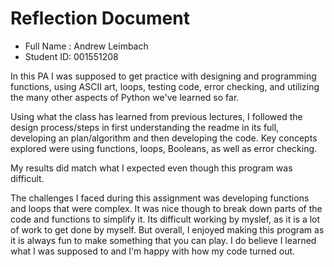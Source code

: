 # Reflection Document

* Full Name :  Andrew Leimbach
* Student ID:  001551208

In this PA I was supposed to get practice with designing and programming functions, using ASCII art, loops, testing code, error checking, and utilizing the many other aspects of Python we've learned so far.

Using what the class has learned from previous lectures, I followed the design process/steps in first understanding the readme in its full, developing an plan/algorithm and then developing the code. Key concepts explored were using functions, loops, Booleans, as well as error checking.

My results did match what I expected even though this program was difficult.

The challenges I faced during this assignment was developing functions and loops that were complex. It was nice though to break down parts of the code and functions to simplify it. Its difficult working by myslef, as it is a lot of work to get done by myself. But overall, I enjoyed making this program as it is always fun to make something that you can play. I do believe I learned what I was supposed to and I'm happy with how my code turned out.



 